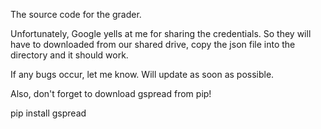 The source code for the grader.

Unfortunately, Google yells at me for sharing the credentials.
So they will have to downloaded from our shared drive, copy the json file
into the directory and it should work.

If any bugs occur, let me know. Will update as soon as possible.


Also, don't forget to download gspread from pip!

pip install gspread
